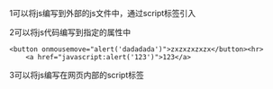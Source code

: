 1可以将js编写到外部的js文件中，通过script标签引入

<script src="./js/new_file.js"></script>

2可以将js代码编写到指定的属性中

	<button onmousemove="alert('dadadada')">zxzxzxzxzx</button><hr>
		<a href="javascript:alert('123')">123</a>

3可以将js编写在网页内部的script标签